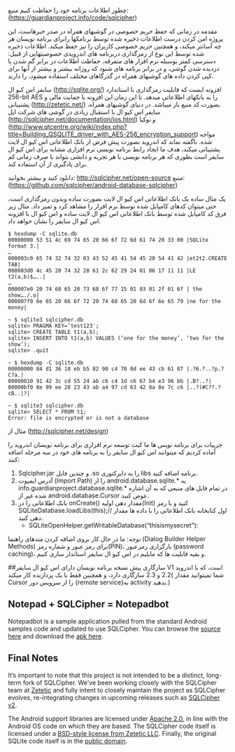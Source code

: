 چطور اطلاعات برنامه خود را حفاظت کنیم
منبع: (https://guardianproject.info/code/sqlcipher)

مقدمه
در زمانی که حفظ حریم خصوصی در گوشیهای همراه در صدر خبرهاست، این پروژه امن کردن درست اطلاعات ذخیره شده توسط برنامکها رابرای برنامه نویسان هر چه آسانتر میکند، و همچنین حریم خصوصی کاربران را نیز حفظ میکند. اطلاعات ذخیره شده توسط این نوع از زمزگذاری دربرنامه های اندرویدی خصوصیتهایی از قبیل:  دسترسی کمتر بوسیله نرم افزار های متفرقه، حفاظت اطلاعات در برابر گم شدن یا دزدیده شدن گوشی، و در برابر برنامه های شنود که روزانه بیشتر و بیشتر از آنها برای کپی کردن داده های گوشیهای همراه در گذرگاهای مختلف استفاده میشود، را دارند.

سایفر اس کیو ال (http://sqlite.org/) افزونه ایست که قابلیت رمزگذاری با استاندارد 256-bit AES را به بانکهای اطلاعاتی میدهد. تا این زمان این افزونه با حمایت مالی و پشتیبانی (http://zetetic.net/)  بصورت کد منبع باز میباشد. در دنیای گوشیهای همراه، سایفر اس کیو ال با استقبال زیادی در گوشی های شرکت اپل (http://sqlcipher.net/documentation/ios.html) و نوکیا (http://www.qtcentre.org/wiki/index.php?title=Building_QSQLITE_driver_with_AES-256_encryption_support) مواجه شده. ناگفته نماند که اندروید بصورت پیش فرض از بانک اطلاعاتی اس کیو ال لایت پشتیبانی میکند، هدف ما ایجاد رابط برنامه نویسی نرم افزاری مشابه برای اس کیو ال سایفر است بطوری که هر برنامه نویسی با هر تجربه و دانشی بتواند با صرف زمانی کم برای یادگیری از آن استفاده کند.

دانلود کنید و بیشتر بخوانید: http://sqlcipher.net/open-source
منبع: (https://github.com/sqlcipher/android-database-sqlcipher)

یک مثال ساده
یک بانک اطلاعاتی اس کیو ال لایت بصورت ساده وبدون رمزگذاری است، حتی میتوان کدهای کامپایل شده توسط نرم افزار را مشاهد کرد و تمیز داد. مثال زیر فرق کد کامپایل شده توسط بانک اطلاعاتی اس کیو ال لایت ساده و اس کیو ال با افزونه اس کیو ال سایفر را نشان خواهد داد.

```
$ hexdump -C sqlite.db
00000000 53 51 4c 69 74 65 20 66 6f 72 6d 61 74 20 33 00 |SQLite format 3.|
…
000003c0 65 74 32 74 32 03 43 52 45 41 54 45 20 54 41 42 |et2t2.CREATE TAB|
000003d0 4c 45 20 74 32 28 61 2c 62 29 24 01 06 17 11 11 |LE t2(a,b)$…..|
…
000007e0 20 74 68 65 20 73 68 6f 77 15 01 03 01 2f 01 6f | the show…./.o|
000007f0 6e 65 20 66 6f 72 20 74 68 65 20 6d 6f 6e 65 79 |ne for the money|

~ $ sqlite3 sqlcipher.db
sqlite> PRAGMA KEY=’test123′;
sqlite> CREATE TABLE t1(a,b);
sqlite> INSERT INTO t1(a,b) VALUES (‘one for the money’, ‘two for the show’);
sqlite> .quit

~ $ hexdump -C sqlite.db
00000000 84 d1 36 18 eb b5 82 90 c4 70 0d ee 43 cb 61 87 |.?6.?..?p.?C?a.|
00000010 91 42 3c cd 55 24 ab c6 c4 1d c6 67 b4 e3 96 bb |.B?..?|
00000bf0 8e 99 ee 28 23 43 ab a4 97 cd 63 42 8a 8e 7c c6 |..?(#C??.?cB..|?|

~ $ sqlite3 sqlcipher.db
sqlite> SELECT * FROM t1;
Error: file is encrypted or is not a database
```

مثال از (http://sqlcipher.net/design)


جزییات برای برنامه نویس ها
ما کیت توسعه نرم افزاری برای برنامه نویسان اندروید را آماده کردیم که میتوانند اس کیو ال سایفر را به برنامه های خود در سه مرحله اضافه کنند: 

1.	Sqlcipher.jar و چندین فایل .so را به دایرکتوری libs برنامه اضافه کنید.
2. آدرس ایمپوت (Import Path) را از android.database.sqlite.* به info.guardianproject.database.sqlite.* در تمام فایل های منبعی که به آن اشاره شده غیر از android.database.Cursor عوض کنید.
3. بانک اطلاعاتی را در onCreate() مقدار دهی اولیه(Init)  کنید و با رمز 
   SQLiteDatabase.loadLibs(this);// اول  کتابخانه بانک اطلاعاتی را با داده ها مقدار دهی کنید.
   - SQLiteOpenHelper.getWritableDatabase(“thisismysecret”):

*توجه*: ما در حال کار بروی اضافه کردن متدهای راهنما (Dialog Builder Helper Methods) برای رمز عبور و شماره رمز(PIN)، بارگزاری رمزعبور (password caching)، و بقیه قابلیت ها که مایلیم در اس کیو ال سایفر استاندار سازی کنیم.  

##سازگاری
پیش نسخه برنامه نویسان دارای اس کیو ال سایفر V1 است، که با اندروید 2.2 و 2.3 سازگاری دارد، و همچنین فقط با یک پردازنده کار میکند( شما نمیتوانید مقدار Cursor را از سرویس دور {remote service}به activity بدهید.)

## Notepad + SQLCipher = Notepadbot
Notepadbot is a sample application pulled from the standard Android samples code and updated to use SQLCipher. You can browse the [source here](https://github.com/guardianproject/notepadbot) and download the [apk here](https://github.com/guardianproject/notepadbot/Notepadbot-0.0.1c-dev.apk/qr_code).

## Final Notes
It’s important to note that this project is not intended to be a distinct, long-term fork of SQLCipher. We’ve been working closely with the SQLCipher team at [Zetetic](http://zetetic.net/) and fully intent to closely maintain the project as SQLCipher evolves, re-integrating changes in upcoming releases such as [SQLCipher v2](https://github.com/sjlombardo/sqlcipher/tree/v2beta).

The Android support libraries are licensed under [Apache 2.0](https://github.com/guardianproject/android-database-sqlcipher/blob/master/LICENSE), in line with the Android OS code on which they are based. The SQLCipher code itself is licensed under a [BSD-style license from Zetetic LLC](https://github.com/guardianproject/android-database-sqlcipher/blob/master/SQLCIPHER_LICENSE). Finally, the original SQLite code itself is in the [public domain](http://www.sqlite.org/copyright.html).